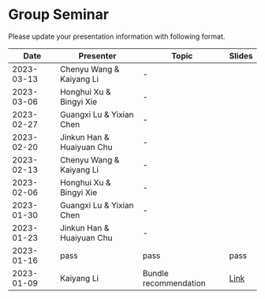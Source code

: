 # Group Seminar
Please update your presentation information with following format.

| Date  | Presenter | Topic | Slides |
| ------------- | ------------- | ------------- | ------------- |
| 2023-03-13  | Chenyu Wang & Kaiyang Li | - | |
| 2023-03-06  | Honghui Xu & Bingyi Xie | - | |
| 2023-02-27  | Guangxi Lu & Yixian Chen  | - | |
| 2023-02-20  | Jinkun Han & Huaiyuan Chu | - | |
| 2023-02-13  | Chenyu Wang & Kaiyang Li | - | |
| 2023-02-06  | Honghui Xu & Bingyi Xie | - | |
| 2023-01-30  | Guangxi Lu & Yixian Chen  | - | |
| 2023-01-23  | Jinkun Han & Huaiyuan Chu | - | |
| 2023-01-16  | pass  | pass | pass |
| 2023-01-09  | Kaiyang Li  | Bundle recommendation | [Link](https://github.com/KK429312/Presentation_Schedule/raw/main/slides/Kaiyang%20Li/bundleRec20221205.pptx) |

